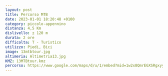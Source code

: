```yaml
---
layout: post
title: Percorso MTB
date: 2023-01-01 18:20:48 +0100
category: piccolo-appennino
distanza: 4,5 Km
dislivello:	± 120 m
durata:	2 ore
difficolta:	T - Turistico
utilizzo: Piedi, Bici
image: 13mtbtour.jpg
altimeria: Altimetria13.jpg
KMZ: 13MTBtour.kmz
percorso: https://www.google.com/maps/d/u/1/embed?mid=1w2x8QmrEGXSRgxyyPoNA5a1WVtVYgQo&ehbc=2E312F
---
```

